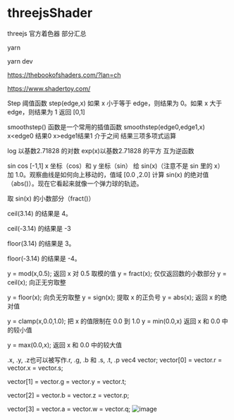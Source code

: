 # threejsShader
threejs 官方着色器 部分汇总

yarn

yarn dev


https://thebookofshaders.com/?lan=ch



https://www.shadertoy.com/

Step 阈值函数 step(edge,x)  如果 x 小于等于 edge，则结果为 0。如果 x 大于 edge，则结果为 1  返回 [0,1]


smoothstep() 函数是一个常用的插值函数 smoothstep(edge0,edge1,x)  x<edge0 结果0 x>edge1结果1 介于之间 结果三项多项式运算

log 以基数2.71828 的对数   exp(x)以基数2.71828 的平方 互为逆函数

sin cos [-1,1]  x 坐标（cos）和 y 坐标（sin）      给 sin(x)（注意不是 sin 里的 x）加 1.0。观察曲线是如何向上移动的，值域 [0.0 ,2.0]   计算 sin(x) 的绝对值（abs()）。现在它看起来就像一个弹力球的轨迹。

取 sin(x) 的小数部分（fract()）

ceil(3.14) 的结果是 4。

ceil(-3.14) 的结果是 -3

floor(3.14) 的结果是 3。

floor(-3.14) 的结果是 -4。

y = mod(x,0.5);  返回 x 对 0.5 取模的值            y = fract(x); 仅仅返回数的小数部分    y = ceil(x); 向正无穷取整

y = floor(x); 向负无穷取整                         y = sign(x);  提取 x 的正负号         y = abs(x); 返回 x 的绝对值

y = clamp(x,0.0,1.0); 把 x 的值限制在 0.0 到 1.0    y = min(0.0,x) 返回 x 和 0.0 中的较小值

y = max(0.0,x); 返回 x 和 0.0 中的较大值  

.x, .y, .z也可以被写作.r, .g, .b 和 .s, .t, .p 
vec4 vector;   vector[0] = vector.r = vector.x = vector.s;   

vector[1] = vector.g = vector.y = vector.t;   

vector[2] = vector.b = vector.z = vector.p;   

vector[3] = vector.a = vector.w = vector.q;
![image](https://github.com/msfm2018/threejsShader/assets/43517405/b8596cf9-f207-43a5-ade4-1780e636f190)
